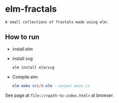 # elm-fractals
    A small collections of fractals made using elm.

## How to run
- install elm
- install svg
    ```bash
    elm install elm/svg
    ```

- Compile elm

    ```elm
    elm make src/X.elm --output main.js
    ```


See page at `file://<path-to-index.html>` at browser.

